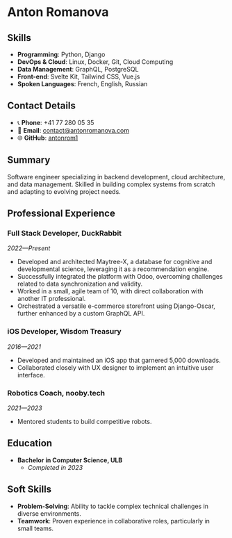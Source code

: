 # Anton Romanova

## Skills

- **Programming**: Python, Django
- **DevOps & Cloud**: Linux, Docker, Git, Cloud Computing
- **Data Management**: GraphQL, PostgreSQL
- **Front-end**: Svelte Kit, Tailwind CSS, Vue.js
- **Spoken Languages**: French, English, Russian

## Contact Details

- 📞 **Phone**: +41 77 280 05 35
- 📧 **Email**: [contact@antonromanova.com](mailto:contact@antonromanova.com)
- 🌐 **GitHub**: [antonrom1](https://github.com/antonrom1)

## Summary

Software engineer specializing in backend development, cloud architecture, and data management.
Skilled in building complex systems from scratch and adapting to evolving project needs.

## Professional Experience

### Full Stack Developer, DuckRabbit
_2022—Present_
- Developed and architected Maytree-X, a database for cognitive and developmental science, leveraging it as a recommendation engine.
- Successfully integrated the platform with Odoo, overcoming challenges related to data synchronization and validity.
- Worked in a small, agile team of 10, with direct collaboration with another IT professional.
- Orchestrated a versatile e-commerce storefront using Django-Oscar, further enhanced by a custom GraphQL API.


### iOS Developer, Wisdom Treasury
_2016—2021_
- Developed and maintained an iOS app that garnered 5,000 downloads.
- Collaborated closely with UX designer to implement an intuitive user interface.

### Robotics Coach, nooby.tech
_2021—2023_
- Mentored students to build competitive robots.

## Education

- **Bachelor in Computer Science, ULB**
    - _Completed in 2023_

## Soft Skills

- **Problem-Solving**: Ability to tackle complex technical challenges in diverse environments.
- **Teamwork**: Proven experience in collaborative roles, particularly in small teams.
